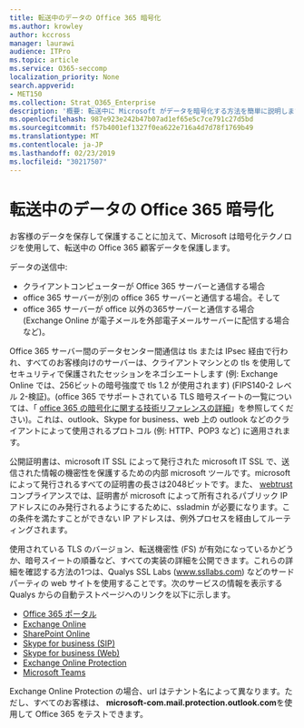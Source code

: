 ```yaml
---
title: 転送中のデータの Office 365 暗号化
ms.author: krowley
author: kccross
manager: laurawi
audience: ITPro
ms.topic: article
ms.service: O365-seccomp
localization_priority: None
search.appverid:
- MET150
ms.collection: Strat_O365_Enterprise
description: '概要: 転送中に Microsoft がデータを暗号化する方法を簡単に説明します。'
ms.openlocfilehash: 987e923e242b47b07ad1ef65e5c7ce791c27d5bd
ms.sourcegitcommit: f57b4001ef1327f0ea622e716a4d7d78f1769b49
ms.translationtype: MT
ms.contentlocale: ja-JP
ms.lasthandoff: 02/23/2019
ms.locfileid: "30217507"
---
```

# <a name="office-365-encryption-for-data-in-transit"></a>転送中のデータの Office 365 暗号化

お客様のデータを保存して保護することに加えて、Microsoft は暗号化テクノロジを使用して、転送中の Office 365 顧客データを保護します。 

データの送信中:
- クライアントコンピューターが Office 365 サーバーと通信する場合
- office 365 サーバーが別の office 365 サーバーと通信する場合。そして
- office 365 サーバーが office 以外の365サーバーと通信する場合 (Exchange Online が電子メールを外部電子メールサーバーに配信する場合など)。

Office 365 サーバー間のデータセンター間通信は tls または IPsec 経由で行われ、すべてのお客様向けのサーバーは、クライアントマシンとの tls を使用してセキュリティで保護されたセッションをネゴシエートします (例: Exchange Online では、256ビットの暗号強度で tls 1.2 が使用されます) (FIPS140-2 レベル 2-検証)。(office 365 でサポートされている TLS 暗号スイートの一覧については、「 [office 365 の暗号化に関する技術リファレンスの詳細](https://support.office.com/article/Technical-reference-details-about-encryption-in-Office-365-862CBE93-4268-4EF9-BA79-277545ECF221)」を参照してください)。これは、outlook、Skype for business、web 上の outlook などのクライアントによって使用されるプロトコル (例: HTTP、POP3 など) に適用されます。

公開証明書は、microsoft IT SSL によって発行された microsoft IT SSL で、送信された情報の機密性を保護するための内部 microsoft ツールです。microsoft によって発行されるすべての証明書の長さは2048ビットです。また、 [webtrust](http://www.webtrust.org/homepage-documents/item70372.pdf)コンプライアンスでは、証明書が microsoft によって所有されるパブリック IP アドレスにのみ発行されるようにするために、ssladmin が必要になります。この条件を満たすことができない IP アドレスは、例外プロセスを経由してルーティングされます。

使用されている TLS のバージョン、転送機密性 (FS) が有効になっているかどうか、暗号スイートの順番など、すべての実装の詳細を公開できます。これらの詳細を確認する方法の1つは、Qualys SSL Labs (www.ssllabs.com) などのサードパーティの web サイトを使用することです。次のサービスの情報を表示する Qualys からの自動テストページへのリンクを以下に示します。
- [Office 365 ポータル](https://www.ssllabs.com/ssltest/analyze.html?d=portal.office.com&hideResults=on)
- [Exchange Online](https://www.ssllabs.com/ssltest/analyze.html?d=outlook.office365.com&hideResults=on)
- [SharePoint Online](https://www.ssllabs.com/ssltest/analyze.html?d=microsoft-my.sharepoint.com&hideResults=on)
- [Skype for business (SIP)](https://www.ssllabs.com/ssltest/analyze.html?d=sipdir.online.lync.com)
- [Skype for business (Web)](https://www.ssllabs.com/ssltest/analyze.html?d=webdir.online.lync.com&hideResults=on)
- [Exchange Online Protection](https://ssl-tools.net/mailservers/microsoft-com.mail.protection.outlook.com)
- [Microsoft Teams](https://www.ssllabs.com/ssltest/analyze.html?d=teams.microsoft.com&latest)

Exchange Online Protection の場合、url はテナント名によって異なります。ただし、すべてのお客様は、 **microsoft-com.mail.protection.outlook.com**を使用して Office 365 をテストできます。
